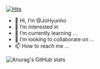 [![Hits](https://hits.seeyoufarm.com/api/count/incr/badge.svg?url=https%3A%2F%2Fgithub.com%2FJoHyunho-clover%2Fhit-counter&count_bg=%233DC879&title_bg=%23555555&icon=&icon_color=%23E7E7E7&title=hits&edge_flat=false)](https://hits.seeyoufarm.com)


- 👋 Hi, I’m @JoHyunho
- 👀 I’m interested in 
- 🌱 I’m currently learning ...
- 💞️ I’m looking to collaborate on ...
- 📫 How to reach me ...












![Anurag's GitHub stats](https://github-readme-stats.vercel.app/api?username=JoHyunho-clover&show_icons=true&theme=vue)


<!---
JoHyunho-clover/JoHyunho-clover is a ✨ special ✨ repository because its `README.md` (this file) appears on your GitHub profile.
You can click the Preview link to take a look at your changes.
--->
